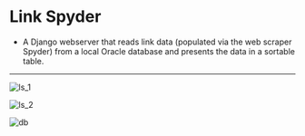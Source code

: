 Link Spyder
===========

- A Django webserver that reads link data (populated via the web scraper Spyder) from a local Oracle database and presents the data in a sortable table. 


----------

![ls_1](https://cloud.githubusercontent.com/assets/2049888/4366350/32a49d96-42bd-11e4-851f-17913bbfb4e3.png)

![ls_2](https://cloud.githubusercontent.com/assets/2049888/4366352/387789a4-42bd-11e4-8e89-9d1960c5ffc9.png)

![db](https://cloud.githubusercontent.com/assets/2049888/4366432/d46ac000-42be-11e4-95a0-dc93d07ded92.png)
